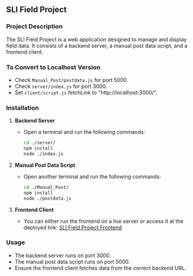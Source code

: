 ## SLI Field Project

### Project Description
The SLI Field Project is a web application designed to manage and display field data. It consists of a backend server, a manual post data script, and a frontend client. 

### To Convert to Localhost Version
- Check `Manual_Post/postdata.js` for port 5000.
- Check `server/index.js` for port 3000.
- Set `client/script.js` fetchLink to "http://localhost:3000/".

### Installation

1. **Backend Server**
    - Open a terminal and run the following commands:
      ```sh
      cd ./server/
      npm install
      node ./index.js
      ```

2. **Manual Post Data Script**
    - Open another terminal and run the following commands:
      ```sh
      cd ./Manual_Post/
      npm install
      node ./postdata.js
      ```

3. **Frontend Client**
    - You can either run the frontend on a live server or access it at the deployed link: [SLI Field Project Frontend](https://sli-field-project-frontend.vercel.app/)

### Usage
- The backend server runs on port 3000.
- The manual post data script runs on port 5000.
- Ensure the frontend client fetches data from the correct backend URL.
